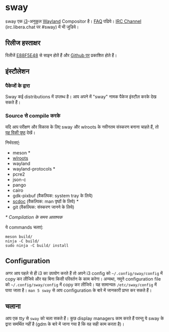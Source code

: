 # sway

sway एक [i3](https://i3wm.org/)-अनुकूल
[Wayland](https://wayland.freedesktop.org/) Compositor है।
[FAQ](https://github.com/swaywm/sway/wiki) पढिये। [IRC
Channel](https://web.libera.chat/gamja/?channels=#sway)
(irc.libera.chat पर #sway) में भी जुडिये।

## रिलीज हस्ताक्षर

रिलीजें
[E88F5E48](https://keys.openpgp.org/search?q=34FF9526CFEF0E97A340E2E40FDE7BE0E88F5E48)
से साइन होतें हैं और [Github पर](https://github.com/swaywm/sway/releases) प्रकाशित होते हैं।

## इंस्टौलेशन

### पैकेजों के द्वारा

Sway कई distributions में उप्लब्ध है। आप अपने में "sway" नामक पैकेज इंस्टौल करके देख
सकते हैं।

### Source से compile करके

यदि आप परीक्षण और विकास के लिए sway और wlroots के नवीनतम संस्करण बनाना
चाहते हैं, तो [यह विकी
पृष्ठ](https://github.com/swaywm/sway/wiki/Development-Setup) देखें।

निर्भरताएं:

* meson \*
* [wlroots](https://gitlab.freedesktop.org/wlroots/wlroots)
* wayland
* wayland-protocols \*
* pcre2
* json-c
* pango
* cairo
* gdk-pixbuf (वैकल्पिक: system tray के लिये)
* [scdoc](https://git.sr.ht/~sircmpwn/scdoc) (वैकल्पिक: man पृष्ठों के लिये)
  \*
* git (वैकल्पिक: संस्करण जानने के लिये)

_\* Compilation के समय आवश्यक_

ये commands चलाएं:

	meson build/
	ninja -C build/
	sudo ninja -C build/ install

## Configuration

अगर आप पहले से ही i3 का उपयोग करते हैं तो अपने i3 config को
`~/.config/sway/config` में copy कर लीजिये और वह बिना किसी परिवर्तन के काम
करेगा। अन्यथा, नमूने configuration file को `~/.config/sway/config` में copy
कर लीजिये। यह सामान्यतः `/etc/sway/config` में पाया जाता है। `man 5
sway` से आप configuration के बारे में जानकारी प्राप्त कर सकते हैं।

## चलाना

आप एक tty से `sway` को चला सकते हैं। कुछ display managers काम करते हैं परन्तु ये
sway के द्वारा समर्थित नहीं है (gdm के बारे में जाना गया है कि वह सही काम करता
है)।
